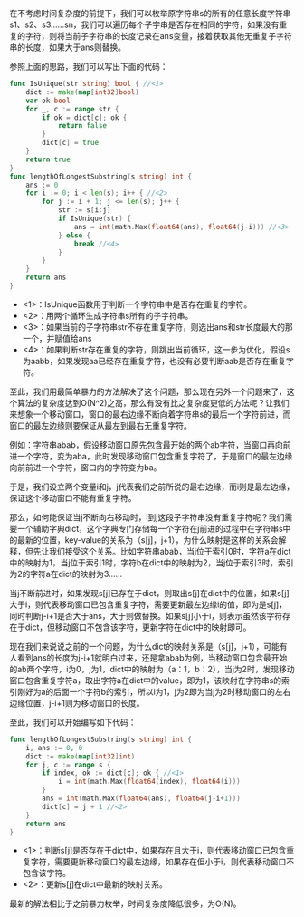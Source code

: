 在不考虑时间复杂度的前提下，我们可以枚举原字符串s的所有的任意长度字符串s1、s2、s3……sn，我们可以遍历每个子字串是否存在相同的字符，如果没有重复的字符，则将当前子字符串的长度记录在ans变量，接着获取其他无重复子字符串的长度，如果大于ans则替换。

参照上面的思路，我们可以写出下面的代码：

```go
func IsUnique(str string) bool { //<1>
	dict := make(map[int32]bool)
	var ok bool
	for _, c := range str {
		if ok = dict[c]; ok {
			return false
		}
		dict[c] = true
	}
	return true
}
func lengthOfLongestSubstring(s string) int {
	ans := 0
	for i := 0; i < len(s); i++ { //<2>
		for j := i + 1; j <= len(s); j++ {
			str := s[i:j]
			if IsUnique(str) {
				ans = int(math.Max(float64(ans), float64(j-i))) //<3>
			} else {
				break //<4>
			}
		}
	}
	return ans
}
```

- <1>：IsUnique函数用于判断一个字符串中是否存在重复的字符。
- <2>：用两个循环生成字符串s所有的子字符串。
- <3>：如果当前的子字符串str不存在重复字符，则选出ans和str长度最大的那一个，并赋值给ans
- <4>：如果判断str存在重复的字符，则跳出当前循环，这一步为优化，假设s为aabb，如果发现aa已经存在重复字符，也没有必要判断aab是否存在重复字符。

至此，我们用最简单暴力的方法解决了这个问题，那么现在另外一个问题来了，这个算法的复杂度达到O(N^2)之高，那么有没有比之复杂度更低的方法呢？让我们来想象一个移动窗口，窗口的最右边缘不断向着字符串s的最后一个字符前进，而窗口的最左边缘则要保证从最左到最右无重复字符。

例如：字符串abab，假设移动窗口原先包含最开始的两个ab字符，当窗口再向前进一个字符，变为aba，此时发现移动窗口包含重复字符了，于是窗口的最左边缘向前前进一个字符，窗口内的字符变为ba。

于是，我们设立两个变量i和j，j代表我们之前所说的最右边缘，而i则是最左边缘，保证这个移动窗口不能有重复字符。

那么，如何能保证当j不断向右移动时，i到j这段子字符串没有重复字符呢？我们需要一个辅助字典dict，这个字典专门存储每一个字符在j前进的过程中在字符串s中的最新的位置，key-value的关系为（s[j]，j+1），为什么映射是这样的关系会解释，但先让我们接受这个关系。比如字符串abab，当j位于索引0时，字符a在dict中的映射为1，当j位于索引1时，字符b在dict中的映射为2，当j位于索引3时，索引为2的字符a在dict的映射为3……

当j不断前进时，如果发现s[j]已存在于dict，则取出s[j]在dict中的位置，如果s[j]大于i，则代表移动窗口已包含重复字符，需要更新最左边缘i的值，即为是s[j]，同时判断j-i+1是否大于ans，大于则做替换。如果s[j]小于i，则表示虽然该字符存在于dict，但移动窗口不包含该字符，更新字符在dict中的映射即可。

现在我们来说说之前的一个问题，为什么dict的映射关系是（s[j]，j+1），可能有人看到ans的长度为j-i+1就明白过来，还是拿abab为例，当移动窗口包含最开始的ab两个字符，i为0，j为1，dict中的映射为（a：1，b：2），当j为2时，发现移动窗口包含重复字符a，取出字符a在dict中的value，即为1，该映射在字符串s的索引刚好为a的后面一个字符b的索引，所以i为1，j为2即为当j为2时移动窗口的左右边缘位置，j-i+1则为移动窗口的长度。

至此，我们可以开始编写如下代码：

```go
func lengthOfLongestSubstring(s string) int {
	i, ans := 0, 0
	dict := make(map[int32]int)
	for j, c := range s {
		if index, ok := dict[c]; ok { //<1>
			i = int(math.Max(float64(index), float64(i)))
		}
		ans = int(math.Max(float64(ans), float64(j-i+1)))
		dict[c] = j + 1 //<2>
	}
	return ans
}
```

- <1>：判断s[j]是否存在于dict中，如果存在且大于i，则代表移动窗口已包含重复字符，需要更新移动窗口的最左边缘，如果存在但小于i，则代表移动窗口不包含该字符。
- <2>：更新s[j]在dict中最新的映射关系。

最新的解法相比于之前暴力枚举，时间复杂度降低很多，为O(N)。